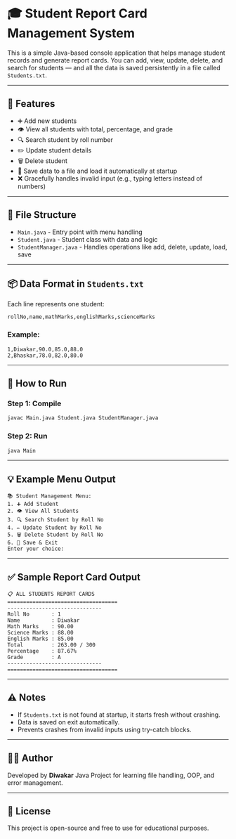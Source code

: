 # 🎓 Student Report Card Management System

This is a simple Java-based console application that helps manage student records and generate report cards. You can add, view, update, delete, and search for students — and all the data is saved persistently in a file called `Students.txt`.

---

## 📁 Features

* ➕ Add new students
* 👁️ View all students with total, percentage, and grade
* 🔍 Search student by roll number
* ✏️ Update student details
* 🗑️ Delete student
* 💾 Save data to a file and load it automatically at startup
* ❌ Gracefully handles invalid input (e.g., typing letters instead of numbers)

---

## 📂 File Structure

* `Main.java` - Entry point with menu handling
* `Student.java` - Student class with data and logic
* `StudentManager.java` - Handles operations like add, delete, update, load, save

---

## 📦 Data Format in `Students.txt`

Each line represents one student:

```
rollNo,name,mathMarks,englishMarks,scienceMarks
```

### Example:

```
1,Diwakar,90.0,85.0,88.0
2,Bhaskar,78.0,82.0,80.0
```

---

## 🏁 How to Run

### Step 1: Compile

```bash
javac Main.java Student.java StudentManager.java
```

### Step 2: Run

```bash
java Main
```

---

## 💡 Example Menu Output

```
📚 Student Management Menu:
1. ➕ Add Student
2. 👁️ View All Students
3. 🔍 Search Student by Roll No
4. ✏️ Update Student by Roll No
5. 🗑️ Delete Student by Roll No
6. 💾 Save & Exit
Enter your choice:
```

---

## ✅ Sample Report Card Output

```
📋 ALL STUDENTS REPORT CARDS
===================================
------------------------------
Roll No       : 1
Name          : Diwakar
Math Marks    : 90.00
Science Marks : 88.00
English Marks : 85.00
Total         : 263.00 / 300
Percentage    : 87.67%
Grade         : A
------------------------------
===================================
```

---

## ⚠️ Notes

* If `Students.txt` is not found at startup, it starts fresh without crashing.
* Data is saved on exit automatically.
* Prevents crashes from invalid inputs using try-catch blocks.

---

## 👨‍💻 Author

Developed by **Diwakar**
Java Project for learning file handling, OOP, and error management.

---

## 📌 License

This project is open-source and free to use for educational purposes.
